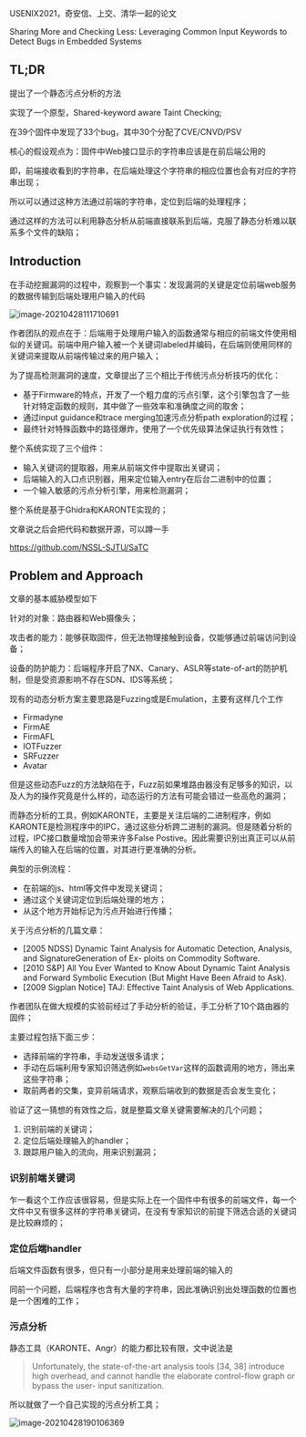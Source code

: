 USENIX2021，奇安信、上交、清华一起的论文

Sharing More and Checking Less: Leveraging Common Input Keywords to Detect Bugs in Embedded Systems



## TL;DR

提出了一个静态污点分析的方法

实现了一个原型，Shared-keyword aware Taint Checking;

在39个固件中发现了33个bug，其中30个分配了CVE/CNVD/PSV

核心的假设观点为：固件中Web接口显示的字符串应该是在前后端公用的

即，前端接收看到的字符串，在后端处理这个字符串的相应位置也会有对应的字符串出现；



所以可以通过这种方法通过前端的字符串，定位到后端的处理程序；

通过这样的方法可以利用静态分析从前端直接联系到后端，克服了静态分析难以联系多个文件的缺陷；



## Introduction

在手动挖掘漏洞的过程中，观察到一个事实：发现漏洞的关键是定位前端web服务的数据传输到后端处理用户输入的代码

![image-20210428111710691](https://static.hack1s.fun/images/2021/05/06/image-20210428111710691.png)

作者团队的观点在于：后端用于处理用户输入的函数通常与相应的前端文件使用相似的关键词。前端中用户输入被一个关键词labeled并编码，在后端则使用同样的关键词来提取从前端传输过来的用户输入；

为了提高检测漏洞的速度，文章提出了三个相比于传统污点分析技巧的优化：

- 基于Firmware的特点，开发了一个粗力度的污点引擎，这个引擎包含了一些针对特定函数的规则，其中做了一些效率和准确度之间的取舍；
- 通过input guidance和trace merging加速污点分析path exploration的过程；
- 最终针对特殊函数中的路径爆炸，使用了一个优先级算法保证执行有效性；



整个系统实现了三个组件：

- 输入关键词的提取器，用来从前端文件中提取出关键词；
- 后端输入的入口点识别器，用来定位输入entry在后台二进制中的位置；
- 一个输入敏感的污点分析引擎，用来检测漏洞；

整个系统是基于Ghidra和KARONTE实现的；

文章说之后会把代码和数据开源，可以蹲一手

https://github.com/NSSL-SJTU/SaTC



## Problem and Approach

文章的基本威胁模型如下

针对的对象：路由器和Web摄像头；

攻击者的能力：能够获取固件，但无法物理接触到设备，仅能够通过前端访问到设备；

设备的防护能力：后端程序开启了NX、Canary、ASLR等state-of-art的防护机制，但是受资源影响不存在SDN、IDS等系统；



现有的动态分析方案主要思路是Fuzzing或是Emulation，主要有这样几个工作

- Firmadyne
- FirmAE
- FirmAFL
- IOTFuzzer
- SRFuzzer
- Avatar

但是这些动态Fuzz的方法缺陷在于，Fuzz前如果堆路由器没有足够多的知识，以及人为的操作究竟是什么样的，动态运行的方法有可能会错过一些高危的漏洞；

而静态分析的工具，例如KARONTE，主要是关注后端的二进制程序，例如KARONTE是检测程序中的IPC，通过这些分析跨二进制的漏洞。但是随着分析的过程，IPC接口数量增加会带来许多False Postive。因此需要识别出真正可以从前端传入的输入在后端的位置，对其进行更准确的分析。



典型的示例流程：

- 在前端的js、html等文件中发现关键词；
- 通过这个关键词定位到后端处理的地方；
- 从这个地方开始标记为污点开始进行传播；



关于污点分析的几篇文章：

- [2005 NDSS] Dynamic Taint Analysis for Automatic Detection, Analysis, and SignatureGeneration of Ex- ploits on Commodity Software.
- [2010 S&P] All You Ever Wanted to Know About Dynamic Taint Analysis and Forward Symbolic Execution (But Might Have Been Afraid to Ask).
- [2009 Sigplan Notice] TAJ: Effective Taint Analysis of Web Applications.



作者团队在做大规模的实验前经过了手动分析的验证，手工分析了10个路由器的固件；

主要过程包括下面三步：

- 选择前端的字符串，手动发送很多请求；
- 手动在后端利用专家知识筛选例如`websGetVar`这样的函数调用的地方，筛出来这些字符串；
- 取前两者的交集，变异前端请求，观察后端收到的数据是否会发生变化；



验证了这一猜想的有效性之后，就是整篇文章关键需要解决的几个问题；

1. 识别前端的关键词；
2. 定位后端处理输入的handler；
3. 跟踪用户输入的流向，用来识别漏洞；



### 识别前端关键词

乍一看这个工作应该很容易，但是实际上在一个固件中有很多的前端文件，每一个文件中又有很多这样的字符串关键词，在没有专家知识的前提下筛选合适的关键词是比较麻烦的；





### 定位后端handler

后端文件函数有很多，但只有一小部分是用来处理前端的输入的

同前一个问题，后端程序也含有大量的字符串，因此准确识别出处理函数的位置也是一个困难的工作；





### 污点分析

静态工具（KARONTE、Angr）的能力都比较有限，文中说法是

> Unfortunately, the state-of-the-art analysis tools [34, 38] introduce high overhead, and cannot handle the elaborate control-flow graph or bypass the user- input sanitization. 

所以就做了一个自己实现的污点分析工具；

![image-20210428190106369](https://static.hack1s.fun/images/2021/05/06/image-20210428190106369.png)

